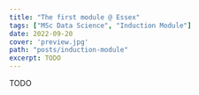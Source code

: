 ```yaml
---
title: "The first module @ Essex"
tags: ["MSc Data Science", "Induction Module"]
date: 2022-09-20
cover: 'preview.jpg'
path: "posts/induction-module"
excerpt: TODO
---
```


TODO